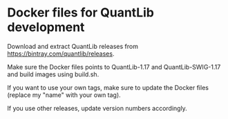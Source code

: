 # Docker files for QuantLib development

Download and extract QuantLib releases from https://bintray.com/quantlib/releases.

Make sure the Docker files points to QuantLib-1.17 and QuantLib-SWIG-1.17 and build images using build.sh.

If you want to use your own tags, make sure to update the Docker files (replace my "name" with your own tag).

If you use other releases, update version numbers accordingly.
